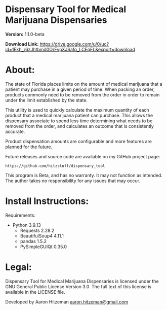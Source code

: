# Dispensary Tool for Medical Marijuana Dispensaries
**Version:** 1.1.0-beta

**Download Link:** https://drive.google.com/u/0/uc?id=1Ekh_r6zJhtbmd0OrFvpXJSafo_LCEqEL&export=download

# About:
The state of Florida places limits on the amount of medical marijuana that a patient may purchase in a given period of time.  When packing an order, products commonly need to be removed from the order in order to remain under the limit established by the state. 

This utility is used to quickly calculate the maximum quantity of each product that a medical marijuana patient can purchase.  This allows the dispensary associate to spend less time determining what needs to be removed from the order, and calculates an outcome that is consistently accurate.

Product dispensation amounts are configurable and more features are planned for the future.

Future releases and source code are available on my GitHub project page:

	https://github.com/hitzstuff/dispensary_tool

This program is Beta, and has no warranty.  It may not function as intended.
The author takes no responsibility for any issues that may occur.

# Install Instructions:
Requirements:

- Python 3.9.13
  * Requests 2.28.2
  * BeautifulSoup4 4.11.1
  * pandas 1.5.2
  * PySimpleGUIQt 0.35.0

# Legal:
Dispensary Tool for Medical Marijuana Dispensaries is licensed under the GNU General Public License Version 3.0. The full text of this license is available in the LICENSE file.

Developed by Aaron Hitzeman <aaron.hitzeman@gmail.com>
